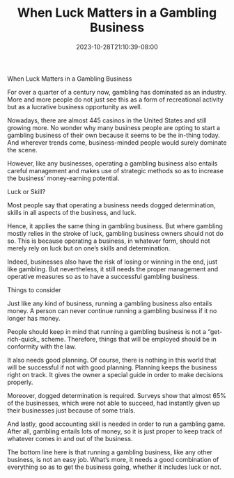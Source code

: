﻿---
title: "When Luck Matters in a Gambling Business"
date: 2023-10-28T21:10:39-08:00
description: "Gambling Tips for Web Success"
featured_image: "/images/Gambling.jpg"
tags: ["Gambling"]
---

When Luck Matters in a Gambling Business

For over a quarter of a century now, gambling has dominated as an industry. More and more people do not just see this as a form of recreational activity but as a lucrative business opportunity as well.

Nowadays, there are almost 445 casinos in the United States and still growing more. No wonder why many business people are opting to start a gambling business of their own because it seems to be the in-thing today. And wherever trends come, business-minded people would surely dominate the scene.

However, like any businesses, operating a gambling business also entails careful management and makes use of strategic methods so as to increase the business’ money-earning potential.

Luck or Skill?

Most people say that operating a business needs dogged determination, skills in all aspects of the business, and luck.

Hence, it applies the same thing in gambling business. But where gambling mostly relies in the stroke of luck, gambling business owners should not do so. This is because operating a business, in whatever form, should not merely rely on luck but on one’s skills and determination.

Indeed, businesses also have the risk of losing or winning in the end, just like gambling. But nevertheless, it still needs the proper management and operative measures so as to have a successful gambling business.

Things to consider

Just like any kind of business, running a gambling business also entails money. A person can never continue running a gambling business if it no longer has money.

People should keep in mind that running a gambling business is not a “get-rich-quick_ scheme. Therefore, things that will be employed should be in conformity with the law.

It also needs good planning. Of course, there is nothing in this world that will be successful if not with good planning. Planning keeps the business right on track. It gives the owner a special guide in order to make decisions properly.

Moreover, dogged determination is required. Surveys show that almost 65% of the businesses, which were not able to succeed, had instantly given up their businesses just because of some trials. 

And lastly, good accounting skill is needed in order to run a gambling game. After all, gambling entails lots of money, so it is just proper to keep track of whatever comes in and out of the business.

The bottom line here is that running a gambling business, like any other business, is not an easy job. What’s more, it needs a good combination of everything so as to get the business going, whether it includes luck or not.

